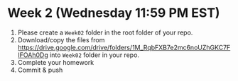 # Week 2 (Wednesday 11:59 PM EST)

1. Please create a `Week02` folder in the root folder of your repo. 
2. Download/copy the files from https://drive.google.com/drive/folders/1M_RqbFXB7e2mc6noUZhGKC7FIFOAh0Dg into `Week02` folder in your repo. 
3. Complete your homework 
4. Commit & push